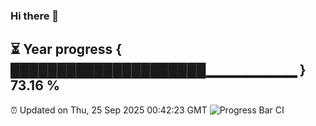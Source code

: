 ### Hi there 👋
⏳ Year progress { █████████████████████▁▁▁▁▁▁▁▁▁ } 73.16 %
---
⏰ Updated on Thu, 25 Sep 2025 00:42:23 GMT
![Progress Bar CI](https://github.com/Moyi321/Moyi321/workflows/Progress%20Bar%20CI/badge.svg)
